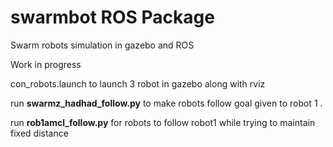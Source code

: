 # swarmbot ROS Package 
Swarm robots simulation in gazebo and ROS

Work in progress

con_robots.launch to launch 3 robot in gazebo along with rviz 

run **swarmz_hadhad_follow.py** to make robots follow goal given to robot 1 .

run **rob1amcl_follow.py** for robots to follow robot1 while trying to maintain fixed distance

